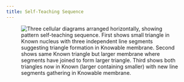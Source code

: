 ```yaml
---
title: Self-Teaching Sequence
---
```


<figure><img src="../assets/Screenshot 2024-11-25 at 8.17.46 PM.png" alt="Three cellular diagrams arranged horizontally, showing pattern self-teaching sequence. First shows small triangle in Known nucleus with three independent line segments suggesting triangle formation in Knowable membrane. Second shows same Known triangle but larger membrane where segments have joined to form larger triangle. Third shows both triangles now in Known (larger containing smaller) with new line segments gathering in Knowable membrane."><figcaption></figcaption></figure>

